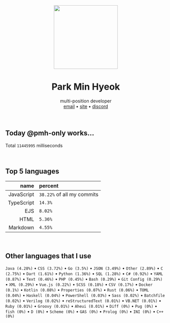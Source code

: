 <div align="center">
  <img src="https://avatars.githubusercontent.com/u/39158228?s=460&u=85a513dbfe77b73d9f7aa9c85e3e973cb69caba6&v=4" width="200px"/>
  <h1>Park Min Hyeok</h1>
  multi-position developer<br />
  <a href="mailto:pmhstudio.pmh@gmail.com">email</a> •
  <a href="https://pmh.codes/main/">site</a> •
  <a href="https://discord.gg/VbcGYnv">discord</a> 
</div>

<br />
<br />

## Today @pmh-only works...
Total `11445995` milliseconds

<br />

## Top 5 languages
| name | percent |
|-----:|:--------|
| JavaScript | `38.22%` of all my commits |
| TypeScript | `14.3%` |
| EJS | `8.02%` |
| HTML | `5.36%` |
| Markdown | `4.55%` |

<br />

## Other languages that I use
`Java (4.28%)` • `CSS (3.72%)` • `Go (3.5%)` • `JSON (3.49%)` • `Other (2.89%)` • `C (2.75%)` • `Dart (1.61%)` • `Python (1.36%)` • `SQL (1.28%)` • `C# (0.92%)` • `YAML (0.87%)` • `Text (0.46%)` • `PHP (0.45%)` • `Bash (0.29%)` • `Git Config (0.29%)` • `XML (0.29%)` • `Vue.js (0.22%)` • `SCSS (0.18%)` • `CSV (0.17%)` • `Docker (0.1%)` • `Kotlin (0.08%)` • `Properties (0.07%)` • `Rust (0.06%)` • `TOML (0.04%)` • `Haskell (0.04%)` • `PowerShell (0.03%)` • `Sass (0.02%)` • `Batchfile (0.02%)` • `Verilog (0.02%)` • `reStructuredText (0.01%)` • `VB.NET (0.01%)` • `Ruby (0.01%)` • `Groovy (0.01%)` • `Aheui (0.01%)` • `Diff (0%)` • `Pug (0%)` • `fish (0%)` • `D (0%)` • `Scheme (0%)` • `GAS (0%)` • `Prolog (0%)` • `INI (0%)` • `C++ (0%)`

<br />
